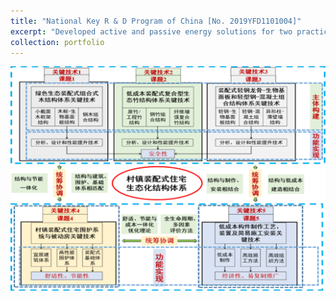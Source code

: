 ```yaml
---
title: "National Key R & D Program of China [No. 2019YFD1101004]"
excerpt: "Developed active and passive energy solutions for two practical demonstration projects, aiming to achieve 90% energy savings with no more than 30% cost increment"
collection: portfolio
---
```


<img src='/images/portfolios/1692944729679.png' width='600'>
